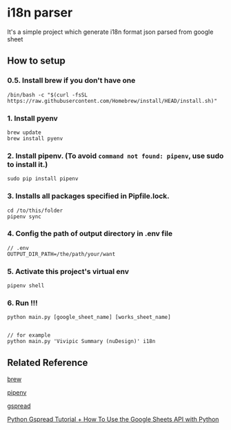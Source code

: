 # i18n parser
It's a simple project which generate i18n format json parsed from google sheet 

## How to setup

### 0.5. Install brew if you don't have one
```
/bin/bash -c "$(curl -fsSL https://raw.githubusercontent.com/Homebrew/install/HEAD/install.sh)"
```

### 1. Install pyenv
```
brew update
brew install pyenv
```

### 2. Install pipenv. (To avoid `command not found: pipenv`, use sudo to install it.)
```
sudo pip install pipenv
```

### 3. Installs all packages specified in Pipfile.lock.
```
cd /to/this/folder
pipenv sync
```

### 4. Config the path of output directory in .env file
```
// .env
OUTPUT_DIR_PATH=/the/path/your/want
```
### 5. Activate this project's virtual env
```
pipenv shell
```

### 6. Run !!!
```
python main.py [google_sheet_name] [works_sheet_name]


// for example
python main.py 'Vivipic Summary (nuDesign)' i18n
```


## Related Reference

[brew](https://brew.sh/index_zh-tw)

[pipenv](https://github.com/pypa/pipenv)

[gspread](https://gspread.readthedocs.io/en/latest/oauth2.html#service-account)

[Python Gspread Tutorial + How To Use the Google Sheets API with Python](https://www.youtube.com/watch?v=ddf5Z0aQPzY)